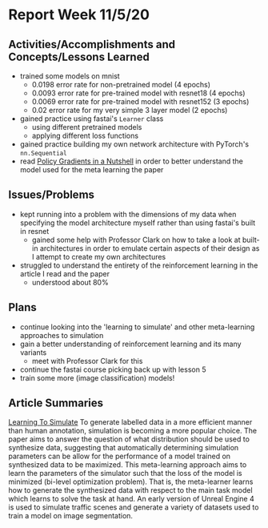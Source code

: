 # Report Week 11/5/20
## Activities/Accomplishments and Concepts/Lessons Learned
- trained some models on mnist
  - 0.0198 error rate for non-pretrained model (4 epochs)
  - 0.0093 error rate for pre-trained model with resnet18 (4 epochs)
  - 0.0069 error rate for pre-trained model with resnet152 (3 epochs)
  - 0.02 error rate for my very simple 3 layer model (2 epochs)
- gained practice using fastai's `Learner` class
  - using different pretrained models
  - applying different loss functions
- gained practice building my own network architecture with PyTorch's `nn.Sequential`
- read [Policy Gradients in a Nutshell](https://towardsdatascience.com/policy-gradients-in-a-nutshell-8b72f9743c5d) in order to better understand the model used for the meta learning the paper
## Issues/Problems
- kept running into a problem with the dimensions of my data when specifying the model architecture myself rather than using fastai's built in resnet
  - gained some help with Professor Clark on how to take a look at built-in architectures in order to emulate certain aspects of their design as I attempt to create my own architectures
- struggled to understand the entirety of the reinforcement learning in the article I read and the paper
  - understood about 80%

## Plans
- continue looking into the 'learning to simulate' and other meta-learning approaches to simulation
- gain a better understanding of reinforcement learning and its many variants
  - meet with Professor Clark for this
- continue the fastai course picking back up with lesson 5
- train some more (image classification) models!
    
## Article Summaries
[Learning To Simulate](https://arxiv.org/pdf/1810.02513.pdf)
To generate labelled data in a more efficient manner than human annotation, simulation is becoming a more popular choice. The paper aims to answer the question of what distribution should be used to synthesize data, suggesting that automatically determining simulation parameters can be allow for the performance of a model trained on synthesized data to be maximized. This meta-learning approach aims to learn the parameters of the simulator such that the loss of the model is minimized (bi-level optimization problem). That is, the meta-learner learns how to generate the synthesized data with respect to the main task model which learns to solve the task at hand. An early version of Unreal Engine 4 is used to simulate traffic scenes and generate a variety of datasets used to train a model on image segmentation.
